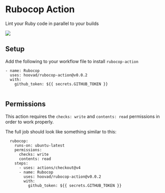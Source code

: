 # Rubocop Action

Lint your Ruby code in parallel to your builds

![](screenshots/annotations.png)


## Setup

Add the following to your workflow file to install `rubocop-action`

```
- name: Rubocop
  uses: hoovad/rubocop-action@v0.0.2
  with:
    github_token: ${{ secrets.GITHUB_TOKEN }}
    
```

## Permissions

This action requires the `checks: write` and `contents: read` permissions in order to work properly.

The full job should look like something similar to this:

```
  rubocop:
    runs-on: ubuntu-latest
    permissions:
      checks: write
      contents: read
    steps:
      - uses: actions/checkout@v4
      - name: Rubocop
        uses: hoovad/rubocop-action@v0.0.2
        with:
          github_token: ${{ secrets.GITHUB_TOKEN }}
```